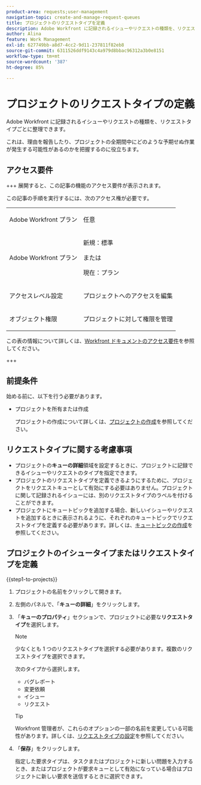 ```yaml
---
product-area: requests;user-management
navigation-topic: create-and-manage-request-queues
title: プロジェクトのリクエストタイプを定義
description: Adobe Workfront に記録されるイシューやリクエストの種類を、リクエストタイプごとに整理できます。
author: Alina
feature: Work Management
exl-id: 627749bb-a8d7-4cc2-9d11-237811f82eb8
source-git-commit: 6311526ddf9143c4a979d8bbac96312a3b0e8151
workflow-type: tm+mt
source-wordcount: '387'
ht-degree: 85%

---
```


# プロジェクトのリクエストタイプの定義

Adobe Workfront に記録されるイシューやリクエストの種類を、リクエストタイプごとに整理できます。

これは、理由を報告したり、プロジェクトの全期間中にどのような予期せぬ作業が発生する可能性があるのかを把握するのに役立ちます。

## アクセス要件

+++ 展開すると、この記事の機能のアクセス要件が表示されます。

この記事の手順を実行するには、次のアクセス権が必要です。

<table style="table-layout:auto"> 
 <col> 
 <col> 
 <tbody> 
  <tr> 
   <td role="rowheader">Adobe Workfront プラン</td> 
   <td> <p>任意</p> </td> 
  </tr> 
  <tr> 
   <td role="rowheader">Adobe Workfront プラン</td> 
   <td>
    <p>新規：標準</p>
    <p>または</p>
    <p>現在：プラン</p></td>  
  </tr> 
  <tr> 
   <td role="rowheader">アクセスレベル設定</td> 
   <td> <p>プロジェクトへのアクセスを編集</p></td> 
  </tr> 
  <tr> 
   <td role="rowheader">オブジェクト権限</td> 
   <td> <p>プロジェクトに対して権限を管理</p></td> 
  </tr> 
 </tbody> 
</table>

この表の情報について詳しくは、[Workfront ドキュメントのアクセス要件](/help/quicksilver/administration-and-setup/add-users/access-levels-and-object-permissions/access-level-requirements-in-documentation.md)を参照してください。

+++

## 前提条件

始める前に、以下を行う必要があります。

* プロジェクトを所有または作成

  プロジェクトの作成について詳しくは、[プロジェクトの作成](../../../manage-work/projects/create-projects/create-project.md)を参照してください。

## リクエストタイプに関する考慮事項

* プロジェクトの&#x200B;**キューの詳細**&#x200B;領域を設定するときに、プロジェクトに記録できるイシューやリクエストのタイプを指定できます。
* プロジェクトのリクエストタイプを定義できるようにするために、プロジェクトをリクエストキューとして有効にする必要はありません。プロジェクトに関して記録されるイシューには、別のリクエストタイプのラベルを付けることができます。
* プロジェクトにキュートピックを追加する場合、新しいイシューやリクエストを追加するときに表示されるように、それぞれのキュートピックでリクエストタイプを定義する必要があります。詳しくは、[キュートピックの作成](../../../manage-work/requests/create-and-manage-request-queues/create-queue-topics.md)を参照してください。

## プロジェクトのイシュータイプまたはリクエストタイプを定義

{{step1-to-projects}}

1. プロジェクトの名前をクリックして開きます。
1. 左側のパネルで、「**キューの詳細**」をクリックします。
1. 「**キューのプロパティ**」セクションで、プロジェクトに必要な&#x200B;**リクエストタイプ**&#x200B;を選択します。

   >[!NOTE]
   >
   >少なくとも 1 つのリクエストタイプを選択する必要があります。複数のリクエストタイプを選択できます。

   次のタイプから選択します。

   * バグレポート
   * 変更依頼
   * イシュー
   * リクエスト

   >[!TIP]
   >
   >Workfront 管理者が、これらのオプションの一部の名前を変更している可能性があります。詳しくは、[リクエストタイプの設定](../../../administration-and-setup/set-up-workfront/configure-system-defaults/configure-request-types.md)を参照してください。

1. 「**保存**」をクリックします。

   指定した要求タイプは、タスクまたはプロジェクトに新しい問題を入力するとき、またはプロジェクトが要求キューとして有効になっている場合はプロジェクトに新しい要求を送信するときに選択できます。
